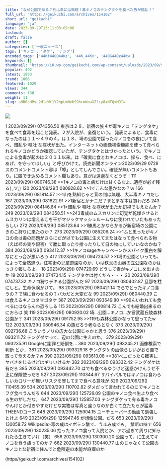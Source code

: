 ```yaml
---
title: "なぜ公園で採る？判は素には無理！毒キノコのテングタケを食べた族が錯乱！"
full_url: "https://geikuchi.com/archives/154102"
short_url: "geikuchi"
language: "ja"
date: 2023-09-29T13:11:03+09:00
lastmod: 
draft: false
author: []
categories: ['一般ニュース']
tags: ['キノコ', 'タケ', 'テング']
encoded_tags: ['44Kt44OO44Kz', '44K_44Kx', '44OG44Oz44Kw']
keywords: []
thumbnail: "https://i0.wp.com/geikuchi.com/wp-content/uploads/2023/09/tengutake_2_l.jpg?fit=640%2C426&ssl=1"
popular: 492
latest: 1893
trend: 1006
featured: 1029
views: 344
comments: 130
weight: 11
slug: aHR0cHMvL2dlaWt1Y2hpLmNvbS9hcmNoaXZlcy8xNTQxMDI=
---
```


![](https://i0.wp.com/geikuchi.com/wp-content/uploads/2023/09/tengutake_2_l.jpg?fit=640%2C426&ssl=1)

1 2023/09/29() 074356.50 東京は２８、新宿の族４が毒キノコ「テングタケ」を食べて食毒を起こと発表。２が入院が、全復という。 発表によると、食毒になったのは１１～４９の４。は１８、埼の公園で採ったキノコをの夜にいて食べ、錯乱や 嘔吐 な症状が出た。インターネットの画像検索機能を使って食べられるキノコかどうか確認していたが、テングタケとはづかったという。でキノコによる食毒が起のは２０１１以来。は「確実に食とわキノコは、採ら、食べ、にあげ、を守ってほしい」と呼びかけて。読売新聞オンライン2023/09/29 0729 スのコメントコメント容は「噂」としてしんでさい。確証が無いコメントもあり。に匿でき込めるコメント欄もあり。意がは遠慮なくどうぞ！111 2023/09/29() 080746.38 >>1キノコの毒と病だけは甘くるなよ…遺症が必ず残る( ;∀;) 120 2023/09/29() 080928.62 >>1でこんな愚かなの？ｗ 166 2023/09/29() 081814.57 >>1山を熟知じゃと茸の判は無理、大半毒キノコだし 167 2023/09/29() 081822.91 >>1新宿とかナニだ？まとまな本は買わだろ 243 2023/09/29() 084146.64 >>1>錯乱や 嘔吐 な症状が出たか幻視でもえたんか？ 249 2023/09/29() 084358.51 >>243毒成のムスカリンに幻覚が乾燥させるとムスカリンは増えるこを干がマジックマッシュルームなに使われていたもあったらしい 272 2023/09/29() 085123.64 >>1練馬とかならかるが新宿埼の公園にきのこ狩りに来たのか？ 273 2023/09/29() 085206.24 >>1ふと思ったがキノコの合は毒の問題がさらにだが以でも公園に生えてまたはなって食べられる物（えば柿の実や銀杏）て勝に取ったり拾ったりして自の物にしていいなのかね？ 384 2023/09/29() 093412.37 >>1キノコsageキャンペーンかスパイク蛋白を解なにとっ合が悪いろう 412 2023/09/29() 094724.57 >>1埼の公園といっても、によって全然違う。住宅街の児童遊園なのか、いは秩父の山奥の立公園なのかはっきり報しろよ。 18 2023/09/29() 074729.69 どうして素がキノコにを出すのか 19 2023/09/29() 074734.15 テングタケは付くだろ・・・ 20 2023/09/29() 074737.32 キノコ狩りデキる公園がんだ 97 2023/09/29() 080402.87 旦那を柱にしと。生命保険かけて。 98 2023/09/29() 080421.14 でらでとったキノコ食うの？で族に食わせるの？バカだと大変だな 99 2023/09/29() 080440.39 こは食えるキノコタマゴタケ 387 2023/09/29() 093549.80 >>99んいわれても食べるにはならんわ恐ろしる 115 2023/09/29() 080814.72 こんでも結婚出来るのにおらは 笑 119 2023/09/29() 080920.02 埼…公園…キノコ…か営武蔵丘陵森林公園か？ 341 2023/09/29() 091752.95 >>119も森林公園かなって思ってたw 122 2023/09/29() 080946.34 の族だろう老ならとなく 373 2023/09/29() 092736.68 こういうノリの広大な公園じゃかと思う 376 2023/09/29() 093211.72 テングダケって、辺の公園に生えのか。 379 2023/09/29() 093235.91 Googleに謝罪と賠償を… 380 2023/09/29() 093245.21 画像検索で判断 とか… 381 2023/09/29() 093329.18 テングタケの画像らしいがおら自で取って食えるか？w 390 2023/09/29() 093613.08 >>381ベニだったら確実にヤバさをじるけどはギリいけるか 382 2023/09/29() 093332.42 テングダケは有だろ 385 2023/09/29() 093442.70 はでも食べるゆうけど迷惑かけんうせ不正に保険使っだろ 527 2023/09/29() 110344.67 サバイバルではキノコは食わらしいカロリーが無いリスクを冒してまで食べる意味が 529 2023/09/29() 110455.39 534 2023/09/29() 110702.82 ダメだって言われてるのにでキノコとフグ食べうんだろ 644 2023/09/29() 125726.09 公園のキノコ食べ生より食べる生のがしだな。 647 2023/09/29() 125857.03 テングダケって有る毒キノコやんけとか付きやすだけどな実物は写真と違うなのか白くて立たたらが猛毒THEENDコース 648 2023/09/29() 125904.15 ユーチューバーの動画て勉強しとけよ 649 2023/09/29() 125947.46 が想像公園。だろ 653 2023/09/29() 130058.72 Wikipedia>毒の成はイボテン酸で、うまみ成でも。 禁断の味で 656 2023/09/29() 130235.06 拾ったキノコ食って入院とか、アホ過ぎて周りに知られたら生きていけ（笑） 658 2023/09/29() 130300.20 公園って、に生えてキノコを食う族ってのか？ 662 2023/09/29() 130440.77 山のじゃなくて公園のキノコとな新宿に住んでと危険避の本能が麻痺のか 

(https//geikuchi.com/archives/154102)

